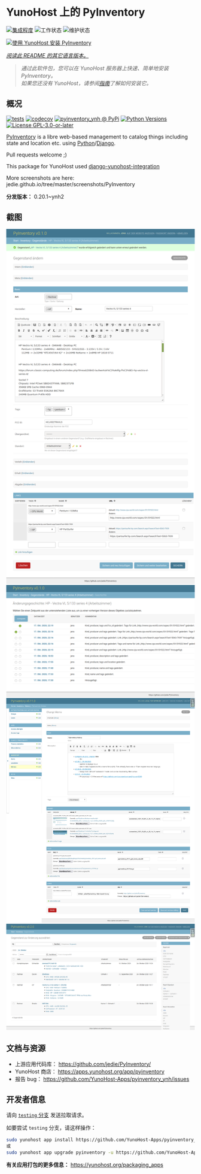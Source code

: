 <!--
注意：此 README 由 <https://github.com/YunoHost/apps/tree/master/tools/readme_generator> 自动生成
请勿手动编辑。
-->

# YunoHost 上的 PyInventory

[![集成程度](https://dash.yunohost.org/integration/pyinventory.svg)](https://ci-apps.yunohost.org/ci/apps/pyinventory/) ![工作状态](https://ci-apps.yunohost.org/ci/badges/pyinventory.status.svg) ![维护状态](https://ci-apps.yunohost.org/ci/badges/pyinventory.maintain.svg)

[![使用 YunoHost 安装 PyInventory](https://install-app.yunohost.org/install-with-yunohost.svg)](https://install-app.yunohost.org/?app=pyinventory)

*[阅读此 README 的其它语言版本。](./ALL_README.md)*

> *通过此软件包，您可以在 YunoHost 服务器上快速、简单地安装 PyInventory。*  
> *如果您还没有 YunoHost，请参阅[指南](https://yunohost.org/install)了解如何安装它。*

## 概况

[![tests](https://github.com/YunoHost-Apps/pyinventory_ynh/actions/workflows/tests.yml/badge.svg?branch=main)](https://github.com/YunoHost-Apps/pyinventory_ynh/actions/workflows/tests.yml)
[![codecov](https://codecov.io/github/jedie/pyinventory_ynh/branch/main/graph/badge.svg)](https://app.codecov.io/github/jedie/pyinventory_ynh)
[![pyinventory_ynh @ PyPi](https://img.shields.io/pypi/v/pyinventory_ynh?label=pyinventory_ynh%20%40%20PyPi)](https://pypi.org/project/pyinventory_ynh/)
[![Python Versions](https://img.shields.io/pypi/pyversions/pyinventory_ynh)](https://github.com/YunoHost-Apps/pyinventory_ynh/blob/main/pyproject.toml)
[![License GPL-3.0-or-later](https://img.shields.io/pypi/l/pyinventory_ynh)](https://github.com/YunoHost-Apps/pyinventory_ynh/blob/main/LICENSE)

[PyInventory](https://github.com/jedie/PyInventory) is a libre web-based management to catalog things including state and location etc. using [Python](https://www.python.org/)/[Django](https://www.djangoproject.com/).

Pull requests welcome ;)

This package for YunoHost used [django-yunohost-integration](https://github.com/YunoHost-Apps/django_yunohost_integration)

More screenshots are here: jedie.github.io/tree/master/screenshots/PyInventory


**分发版本：** 0.20.1~ynh2

## 截图

![PyInventory 的截图](./doc/screenshots/pyinventory_v010_screenshot_2.png)
![PyInventory 的截图](./doc/screenshots/pyinventory_v010_screenshot_3.png)
![PyInventory 的截图](./doc/screenshots/pyinventory_v0110_screenshot_memo_1.png)
![PyInventory 的截图](./doc/screenshots/pyinventory_v020_screenshot_1.png)

## 文档与资源

- 上游应用代码库： <https://github.com/jedie/PyInventory/>
- YunoHost 商店： <https://apps.yunohost.org/app/pyinventory>
- 报告 bug： <https://github.com/YunoHost-Apps/pyinventory_ynh/issues>

## 开发者信息

请向 [`testing` 分支](https://github.com/YunoHost-Apps/pyinventory_ynh/tree/testing) 发送拉取请求。

如要尝试 `testing` 分支，请这样操作：

```bash
sudo yunohost app install https://github.com/YunoHost-Apps/pyinventory_ynh/tree/testing --debug
或
sudo yunohost app upgrade pyinventory -u https://github.com/YunoHost-Apps/pyinventory_ynh/tree/testing --debug
```

**有关应用打包的更多信息：** <https://yunohost.org/packaging_apps>
